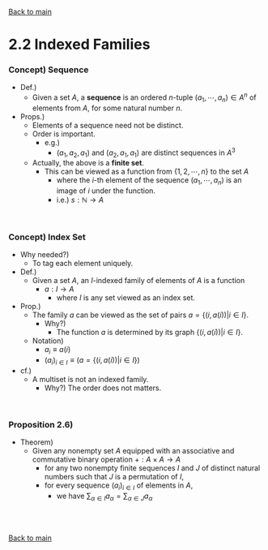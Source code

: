 [Back to main](../../main.md)

# 2.2 Indexed Families

### Concept) Sequence
- Def.)
  - Given a set $`A`$, a **sequence** is an ordered $`n`$-tuple $`(a_1, \cdots, a_n) \in A^n`$ of elements from $`A`$, for some natural number $`n`$.
- Props.)
  - Elements of a sequence need not be distinct.
  - Order is important.
    - e.g.)
      - $`(a_1, a_2, a_1)`$ and $`(a_2, a_1, a_1)`$ are distinct sequences in $`A^3`$
  - Actually, the above is a **finite set**.
    - This can be viewed as a function from $`\{1,2,\cdots, n\}`$ to the set $`A`$
      - where the $`i`$-th element of the sequence $`(a_1, \cdots, a_n)`$ is an image of $`i`$ under the function.
      - i.e.) $`s:\mathbb{N}\rightarrow A`$

<br>

### Concept) Index Set
- Why needed?)
  - To tag each element uniquely.
- Def.)
  - Given a set $`A`$, an $`I`$-indexed family of elements of $`A`$ is a function
    - $`a: I \rightarrow A`$
      - where $`I`$ is any set viewed as an index set.
- Prop.)
  - The family $`a`$ can be viewed as the set of pairs $`a = \{(i,a(i)) | i\in I\}`$.
    - Why?)
      - The function $`a`$ is determined by its graph $`\{(i,a(i)) | i\in I\}`$.
  - Notation)
    - $`a_i \equiv a(i)`$
    - $`(a_i)_{i\in I} \equiv (a = \{(i,a(i)) | i\in I\})`$
- cf.)
  - A multiset is not an indexed family.
    - Why?) The order does not matters.

<br>

### Proposition 2.6)
- Theorem)
  - Given any nonempty set $`A`$ equipped with an associative and commutative binary operation $`+: A\times A \rightarrow A`$
    - for any two nonempty finite sequences $`I`$ and $`J`$ of distinct natural numbers such that $`J`$ is a permutation of $`I`$,
    - for every sequence $`(a_i)_{i\in I}`$ of elements in $`A`$,
      -  we have $`\displaystyle \sum_{\alpha \in I} a_\alpha = \sum_{\alpha \in J} a_\alpha`$










<br><br>

[Back to main](../../main.md)